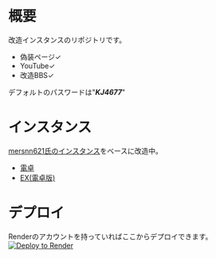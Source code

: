 # 概要  

改造インスタンスのリポジトリです。  

- 偽装ページ✓  
- YouTube✓
- 改造BBS✓  

デフォルトのパスワードは"***KJ4677***"  

# インスタンス  

[mersnn621氏のインスタンス](https://github.com/mersnn621/yuki-bbs)をベースに改造中。  
- [電卓](https://github.com/beta9514/B95_calculator)  
- [EX(電卓版)](https://github.com/beta9514/B95_EX-calculator)
# デプロイ  

Renderのアカウントを持っていればここからデプロイできます。  
<a href="https://render.com/deploy?repo=https://github.com/beta9514/B95_ex">
<img src="https://render.com/images/deploy-to-render-button.svg" alt="Deploy to Render">
</a>
